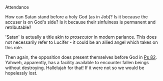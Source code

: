 Attendance


How can Satan stand before a holy God (as in Job)?
Is it because the accuser is on God's side?
Is it because their sinfulness is permanent and retributable?

'Satan' is actually a title akin to _prosecutor_ in modern parlance.
This does not necessarily refer to Lucifer - it could be an allied angel which takes on this role.

Then again, the opposition does present themselves before God in [Ps 82]().
Yahweh, apparently, has a facility available to encounter fallen beings without destroying.
Hallelujah for that!
If it were not so we would be hopelessly lost.
